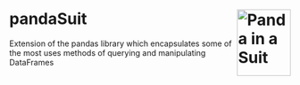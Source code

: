 # pandaSuit <img align="right" alt="Panda in a Suit" height="120" src="https://github.com/AnthonyRaimondo/pandaSuit/blob/main/pandaSuit-mini.ico?raw=true" title="Panda in a Suit" width="96"/>
Extension of the pandas library which encapsulates some of the most uses methods of querying and manipulating DataFrames
